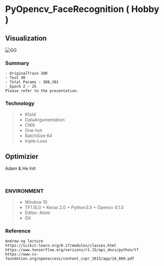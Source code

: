 # PyOpencv_FaceRecognition ( Hobby )

## Visualization 
![GG](https://user-images.githubusercontent.com/45196240/76699586-39704800-66f2-11ea-9ad6-0c1544adb1d3.JPG)
<br>

### Summary
```
- OriginalTrain 300
- Test 30
- Total Params : 308,301
- Epoch 2 ~ 25
Please refer to the presentation.
```
### Technology
> * Kfold<br>
> * DataArgumentation<br>
> * CNN<br>
> * One-hot<br>
> * BatchSize 64<br>
> * triple-Loss<br>

## Optimizier
Adam & He Init

<br>

### ENVIRONMENT
> * Window 10<br>
> * TF1.15.0 + Keras 2.0 + Python3.5 + Opencv 4.1.0<br>
> * Editor: Atom<br>
> * Git<br>

### Reference

```
Andrew ng lecture
https://scikit-learn.org/0.17/modules/classes.html
https://www.tensorflow.org/versions/r1.15/api_docs/python/tf
https://www.cv-foundation.org/openaccess/content_cvpr_2015/app/1A_089.pdf
```

